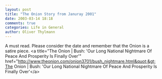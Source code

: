 ```yaml
---
layout: post
title: "The Onion Story from Januray 2001"
date: 2003-03-14 18:18
comments: true
categories: Life in General
author: Oliver Thylmann
---
```



A must read. Please consider the date and remember that the Onion is a satire piece. &lt;a title=&quot;The Onion | Bush: 'Our Long National Nightmare Of Peace And Prosperity Is Finally Over'&quot; href=&quot;http://www.theonion.com/onion3701/bush_nightmare.html&quot;&gt;The Onion | Bush: 'Our Long National Nightmare Of Peace And Prosperity Is Finally Over'&lt;/a&gt;


